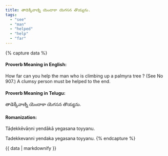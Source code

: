 ```yaml
---
title: తాడెక్కేవాణ్ని యెందాకా యెగసన తొయ్యను.
tags:
  - "see"
  - "man"
  - "helped"
  - "help"
  - "far"
---
```


{% capture data %}
#### Proverb Meaning in English:
How far can you help the man who is climbing up a palmyra tree ?
(See No 907.)
A clumsy person must be helped to the end.

#### Proverb Meaning in Telugu:
తాడెక్కేవాణ్ని యెందాకా యెగసన తొయ్యను.

#### Romanization:
Tāḍekkēvāṇni yendākā yegasana toyyanu.

Tadekkevanni yendaka yegasana toyyanu.
{% endcapture %}

{{ data | markdownify }}

